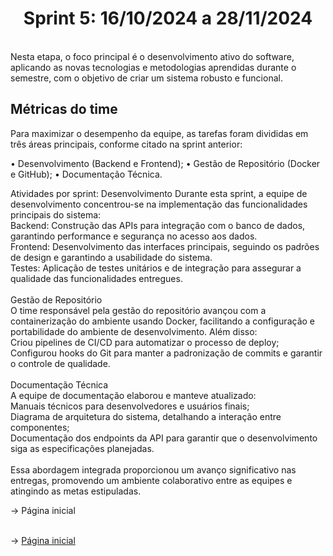 <span id="topo"> <h1 align="center">Sprint 5: 16/10/2024 a 28/11/2024</h1>
<br>
Nesta etapa, o foco principal é o desenvolvimento ativo do software, aplicando as novas tecnologias e metodologias aprendidas durante o semestre, com o objetivo de criar um sistema robusto e funcional.

<span id="metricas">
    
## Métricas do time
Para maximizar o desempenho da equipe, as tarefas foram divididas em três áreas principais, conforme citado na sprint anterior:

• Desenvolvimento (Backend e Frontend);
• Gestão de Repositório (Docker e GitHub);
• Documentação Técnica.

Atividades por sprint:
Desenvolvimento
Durante esta sprint, a equipe de desenvolvimento concentrou-se na implementação das funcionalidades principais do sistema:
<br>
Backend: Construção das APIs para integração com o banco de dados, garantindo performance e segurança no acesso aos dados.
<br>
Frontend: Desenvolvimento das interfaces principais, seguindo os padrões de design e garantindo a usabilidade do sistema.
<br>
Testes: Aplicação de testes unitários e de integração para assegurar a qualidade das funcionalidades entregues.
<br>
<br>
Gestão de Repositório
<br>
O time responsável pela gestão do repositório avançou com a containerização do ambiente usando Docker, facilitando a configuração e portabilidade do ambiente de desenvolvimento. Além disso:
<br>
Criou pipelines de CI/CD para automatizar o processo de deploy;
<br>
Configurou hooks do Git para manter a padronização de commits e garantir o controle de qualidade.
<br>
<br>
Documentação Técnica
<br>
A equipe de documentação elaborou e manteve atualizado:
<br>
Manuais técnicos para desenvolvedores e usuários finais;
<br>
Diagrama de arquitetura do sistema, detalhando a interação entre componentes;
<br>
Documentação dos endpoints da API para garantir que o desenvolvimento siga as especificações planejadas.
<br>
<br>
Essa abordagem integrada proporcionou um avanço significativo nas entregas, promovendo um ambiente colaborativo entre as equipes e atingindo as metas estipuladas.

<div align="center">


</div>
→ Página inicial


<br>
<br>

→ [Página inicial](https://github.com/marcusvsbarros/readMeTest/blob/main/README.md)
